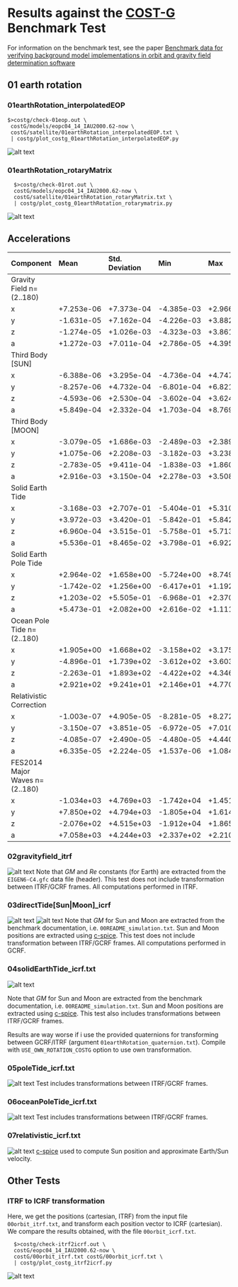 # Results against the [COST-G](https://cost-g.org/) Benchmark Test

For information on the benchmark test, see the paper 
[Benchmark data for verifying background model implementations in orbit and gravity field determination software](https://adgeo.copernicus.org/articles/55/1/2020/)

## 01 earth rotation

### 01earthRotation_interpolatedEOP
```
$>costg/check-01eop.out \
 costG/models/eopc04_14_IAU2000.62-now \
 costG/satellite/01earthRotation_interpolatedEOP.txt \
 | costg/plot_costg_01earthRotation_interpolatedEOP.py
```
![alt text](figures/01earthRotation_interpolatedEOP.png)

### 01earthRotation_rotaryMatrix
```
  $>costg/check-01rot.out \
  costG/models/eopc04_14_IAU2000.62-now \
  costG/satellite/01earthRotation_rotaryMatrix.txt \
  | costg/plot_costg_01earthRotation_rotarymatrix.py
```
![alt text](figures/01earthRotation_rotaryMatrix.png)

## Accelerations
|Component|Mean |Std. Deviation|Min |Max |Scale for [m/sec^2]|
|:--      | :-- | :--          |:-- |:-- |:-- |
|Gravity Field n=(2..180) |
|x|+7.253e-06|+7.373e-04|-4.385e-03|+2.966e-03|+1.000e+12|
|y|-1.631e-05|+7.162e-04|-4.226e-03|+3.882e-03|+1.000e+12|
|z|-1.274e-05|+1.026e-03|-4.323e-03|+3.861e-03|+1.000e+12|
|a|+1.272e-03|+7.011e-04|+2.786e-05|+4.395e-03|+1.000e+12|
|Third Body [SUN]|
|x|-6.388e-06|+3.295e-04|-4.736e-04|+4.747e-04|+1.000e+12|
|y|-8.257e-06|+4.732e-04|-6.801e-04|+6.821e-04|+1.000e+12|
|z|-4.593e-06|+2.530e-04|-3.602e-04|+3.624e-04|+1.000e+12|
|a|+5.849e-04|+2.332e-04|+1.703e-04|+8.769e-04|+1.000e+12|
|Third Body [MOON]|
|x|-3.079e-05|+1.686e-03|-2.489e-03|+2.389e-03|+1.000e+12|
|y|+1.075e-06|+2.208e-03|-3.182e-03|+3.238e-03|+1.000e+12|
|z|-2.783e-05|+9.411e-04|-1.838e-03|+1.860e-03|+1.000e+12|
|a|+2.916e-03|+3.150e-04|+2.278e-03|+3.508e-03|+1.000e+12|
|Solid Earth Tide |
|x|-3.168e-03|+2.707e-01|-5.404e-01|+5.310e-01|+1.000e+12|
|y|+3.972e-03|+3.420e-01|-5.842e-01|+5.842e-01|+1.000e+12|
|z|+6.960e-04|+3.515e-01|-5.758e-01|+5.713e-01|+1.000e+12|
|a|+5.536e-01|+8.465e-02|+3.798e-01|+6.922e-01|+1.000e+12|
|Solid Earth Pole Tide |
|x|+2.964e-02|+1.658e+00|-5.724e+00|+8.749e+01|+1.000e+12|
|y|-1.742e-02|+1.256e+00|-6.417e+01|+1.192e+01|+1.000e+12|
|z|+1.203e-02|+5.505e-01|-6.968e-01|+2.370e+01|+1.000e+12|
|a|+5.473e-01|+2.082e+00|+2.616e-02|+1.111e+02|+1.000e+12|
|Ocean Pole Tide n=(2..180) |
|x|+1.905e+00|+1.668e+02|-3.158e+02|+3.175e+02|+1.000e+12|
|y|-4.896e-01|+1.739e+02|-3.612e+02|+3.603e+02|+1.000e+12|
|z|-2.263e-01|+1.893e+02|-4.422e+02|+4.346e+02|+1.000e+12|
|a|+2.921e+02|+9.241e+01|+2.146e+01|+4.770e+02|+1.000e+12|
|Relativistic Correction |
|x|-1.003e-07|+4.905e-05|-8.281e-05|+8.272e-05|+1.000e+12|
|y|-3.150e-07|+3.851e-05|-6.972e-05|+7.010e-05|+1.000e+12|
|z|-4.085e-07|+2.490e-05|-4.480e-05|+4.440e-05|+1.000e+12|
|a|+6.335e-05|+2.224e-05|+1.537e-06|+1.084e-04|+1.000e+12|
|FES2014 Major Waves n=(2..180) |
|x|-1.034e+03|+4.769e+03|-1.742e+04|+1.451e+04|+1.000e+12|
|y|+7.850e+02|+4.794e+03|-1.805e+04|+1.614e+04|+1.000e+12|
|z|-2.076e+02|+4.515e+03|-1.912e+04|+1.865e+04|+1.000e+12|
|a|+7.058e+03|+4.244e+03|+2.337e+02|+2.210e+04|+1.000e+12|

### 02gravityfield_itrf
![alt text](figures/gravity-field.png)
Note that $GM$ and $Re$ constants (for Earth) are extracted from the `EIGEN6-C4.gfc` 
data file (header). This test does not include transformation between ITRF/GCRF 
frames. All computations performed in ITRF.


### 03directTide[Sun|Moon]_icrf
![alt text](figures/third-body-[MOON].png)
![alt text](figures/third-body-[SUN].png)
Note that $GM$ for Sun and Moon are extracted from the benchmark documentation, i.e. 
`00README_simulation.txt`. Sun and Moon positions are extracted using 
[c-spice](https://naif.jpl.nasa.gov/naif/toolkit.html).
This test does not include transformation between ITRF/GCRF frames. All computations 
performed in GCRF.

### 04solidEarthTide_icrf.txt
![alt text](figures/solid-earth-tide.png)

Note that $GM$ for Sun and Moon are extracted from the benchmark documentation, i.e. 
`00README_simulation.txt`. Sun and Moon positions are extracted using 
[c-spice](https://naif.jpl.nasa.gov/naif/toolkit.html). This test also includes 
transformations between ITRF/GCRF frames.

Results are way worse if i use the provided quaternions for transforming 
between GCRF/ITRF (argument `01earthRotation_quaternion.txt`). Compile with 
`USE_OWN_ROTATION_COSTG` option to use own transformation.

### 05poleTide_icrf.txt
![alt text](figures/pole-tide.png)
Test includes transformations between ITRF/GCRF frames.


### 06oceanPoleTide_icrf.txt
![alt text](figures/ocean-pole-tide.png)
Test includes transformations between ITRF/GCRF frames.

### 07relativistic_icrf.txt
![alt text](figures/relativistic.png)
[c-spice](https://naif.jpl.nasa.gov/naif/toolkit.html) used to compute Sun position 
and approximate Earth/Sun velocity.

## Other Tests

### ITRF to ICRF transformation
Here, we get the positions (cartesian, ITRF) from the input file `00orbit_itrf.txt`, 
and transform each position vector to ICRF (cartesian). We compare the results 
obtained, with the file `00orbit_icrf.txt`.

```
  $>costg/check-itrf2icrf.out \
  costG/eopc04_14_IAU2000.62-now \
  costG/00orbit_itrf.txt costG/00orbit_icrf.txt \
  | costg/plot_costg_itrf2icrf.py
```
![alt text](figures/00itrf2icrf.png)
